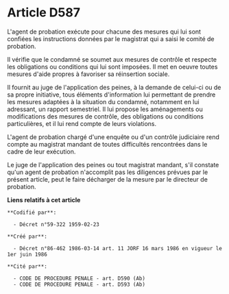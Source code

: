 # Article D587

L'agent de probation exécute pour chacune des mesures qui lui sont confiées les instructions données par le magistrat qui a
saisi le comité de probation.

Il vérifie que le condamné se soumet aux mesures de contrôle et respecte les obligations ou conditions qui lui sont imposées.
Il met en oeuvre toutes mesures d'aide propres à favoriser sa réinsertion sociale.

Il fournit au juge de l'application des peines, à la demande de celui-ci ou de sa propre initiative, tous éléments
d'information lui permettant de prendre les mesures adaptées à la situation du condamné, notamment en lui adressant, un
rapport semestriel. Il lui propose les aménagements ou modifications des mesures de contrôle, des obligations ou conditions
particulières, et il lui rend compte de leurs violations.

L'agent de probation chargé d'une enquête ou d'un contrôle judiciaire rend compte au magistrat mandant de toutes difficultés
rencontrées dans le cadre de leur exécution.

Le juge de l'application des peines ou tout magistrat mandant, s'il constate qu'un agent de probation n'accomplit pas les
diligences prévues par le présent article, peut le faire décharger de la mesure par le directeur de probation.

**Liens relatifs à cet article**

	**Codifié par**:

	  - Décret n°59-322 1959-02-23

	**Créé par**:

	  - Décret n°86-462 1986-03-14 art. 11 JORF 16 mars 1986 en vigueur le 1er juin 1986

	**Cité par**:

	  - CODE DE PROCEDURE PENALE - art. D590 (Ab)
	  - CODE DE PROCEDURE PENALE - art. D593 (Ab)
